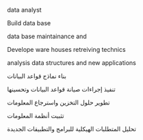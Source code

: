 data analyst

Build data base 

data base maintainance and 

Develope  ware houses  retreiving technics

analysis data structures and new applications

بناء نماذج قواعد البيانات

تنفيذ إجراءات صيانة قواعد البيانات وتحسينها

تطوير حلول التخزين واسترجاع المعلومات 

تثبيت أنظمة المعلومات 

تحليل المتطلبات الهيكلية للبرامج والتطبيقات الجديدة

<!---
Sarra-TajAlsir/Sarra-TajAlsir is a ✨ special ✨ repository because its `README.md` (this file) appears on your GitHub profile.
You can click the Preview link to take a look at your changes.
--->
